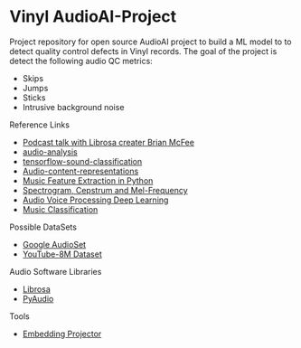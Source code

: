 # Vinyl AudioAI-Project
Project repository for open source AudioAI project to build a ML model to to detect quality control defects in Vinyl records.
The goal of the project is detect the following audio QC metrics:
* Skips
* Jumps
* Sticks
* Intrusive background noise

Reference Links
* [Podcast talk with Librosa creater Brian McFee](https://twimlai.com/twiml-talk-263-librosa-audio-and-music-processing-in-python-with-brian-mcfee/)
* [audio-analysis](https://www.ntirawen.com/2018/12/audio-analysis-using-deep-learning.html)
* [tensorflow-sound-classification](https://www.iotforall.com/tensorflow-sound-classification-machine-learning-applications/)
* [Audio-content-representations](https://www.researchgate.net/figure/Audio-content-representations-On-the-top-a-digital-audio-signal-is-illustrated-with-its_fig2_319700841)
* [Music Feature Extraction in Python](https://towardsdatascience.com/extract-features-of-music-75a3f9bc265d)
* [Spectrogram, Cepstrum and Mel-Frequency](https://archive.org/details/SpectrogramCepstrumAndMel-frequency_636522)
* [Audio Voice Processing Deep Learning](https://www.analyticsvidhya.com/blog/2017/08/audio-voice-processing-deep-learning/)
* [Music Classification](https://medium.com/@sdoshi579/classification-of-music-into-different-genres-using-keras-82ab5339efe0)

Possible DataSets
* [Google AudioSet](https://research.google.com/audioset/index.html)
* [YouTube-8M Dataset](https://research.google.com/youtube8m/index.html)

Audio Software Libraries
* [Librosa](https://pypi.org/project/librosa/)
* [PyAudio](https://pypi.org/project/PyAudio/)

Tools
* [Embedding Projector](https://projector.tensorflow.org/)
